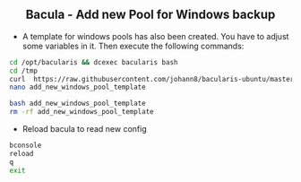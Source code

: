 <h2 align="center">Bacula - Add new Pool for Windows backup</h2>


- A template for windows pools has also been created. You have to adjust some variables in it. Then execute the following commands: 

```bash
cd /opt/bacularis && dcexec bacularis bash
cd /tmp
curl  https://raw.githubusercontent.com/johann8/bacularis-ubuntu/master/add_new_windows_pool_template --output add_new_windows_pool_template
nano add_new_windows_pool_template

bash add_new_windows_pool_template
rm -rf add_new_windows_pool_template
```

- Reload bacula to read new config

```bash
bconsole
reload
q
exit
```
